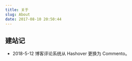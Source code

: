 ```yaml
---
title: 关于
slug: About
date: 2017-08-10 20:50:44
---
```


## 建站记
* 2018-5-12 博客评论系统从 Hashover 更换为 Commento。

